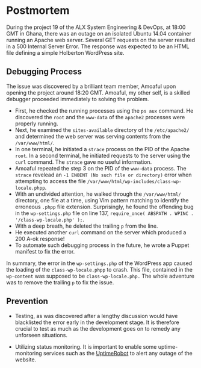 # Postmortem

During the project 19 of the ALX System Engineering & DevOps, at 18:00 GMT in Ghana, there was an outage on an isolated Ubuntu 14.04 container running an Apache web server. Several GET requests on the server resulted in a 500 Internal Server Error. The response was expected to be an HTML file defining a simple Holberton WordPress site.

## Debugging Process
The issue was discovered by a brilliant team member, Amoaful upon opening the project around 18:20 GMT. Amoaful, my other self, is a skilled debugger proceeded immediately to solving the problem.

- First, he checked the running processes using the `ps aux` command. He discovered the ` root ` and the ` www-data ` of the `apache2` processes were properly running.
- Next, he examined the `sites-available` directory of the `/etc/apache2/` and determined the web server was serving contents from the `/var/www/html/`.
- In one terminal, he initiated a `strace` process on the PID of the Apache `root`. In a second terminal, he initiated requests to the server using the `curl` command. The `strace` gave no useful information.
- Amoaful repeated the step 3 on the PID of the `www-data` process. The `strace` revelead an `-1 ENOENT (No such file or directory)` error when attempting to access the file `/var/www/html/wp-includes/class-wp-locale.phpp`.
- With an undivided attention, he walked through the `/var/www/html/` directory, one file at a time, using Vim pattern matching to identify the erroneous `.phpp` file extension. Surprisingly, he found the offending bug in the `wp-settings.php` file on line 137, `require_once( ABSPATH . WPINC . '/class-wp-locale.php' );`.
- With a deep breath, he deleted the trailing `p` from the line.
- He executed another `curl` command on the server which produced a 200 A-ok response!
- To automate such debugging process in the future, he wrote a Puppet manifest to fix the error.

In summary, the error in the `wp-settings.php` of the WordPress app caused the loading of the `class-wp-locale.phpp` to crash. This file, contained in the `wp-content` was supposed to be `class-wp-locale.php.` The whole adventure was to remove the trailing `p` to fix the issue.

## Prevention
- Testing, as was discovered after a lengthy discussion would have blacklisted the error early in the development stage. It is therefore crucial to test as much as the development goes on to remedy any unforseen situations.

- Utilizing status monitoring. It is important to enable some uptime-monitoring services such as the [UptimeRobot](https://uptimerobot.com/) to alert any outage of the website.